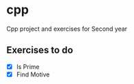 # cpp
Cpp project and exercises for Second year

## Exercises to do
- [x] Is Prime
- [x] Find Motive
